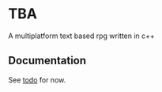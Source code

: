 # TBA
A multiplatform text based rpg written in c++

## Documentation
See [todo](https://github.com/garrbows/TBA/blob/master/docs/todo.txt) for now.
